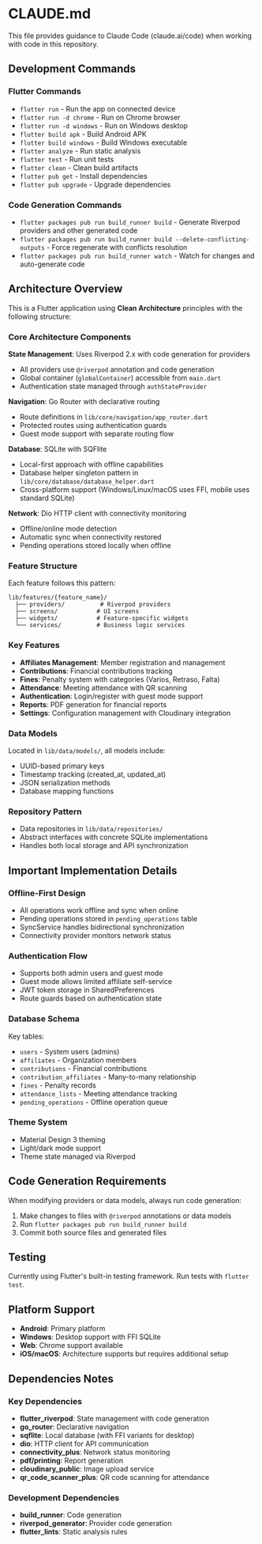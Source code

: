 # CLAUDE.md

This file provides guidance to Claude Code (claude.ai/code) when working with code in this repository.

## Development Commands

### Flutter Commands
- `flutter run` - Run the app on connected device
- `flutter run -d chrome` - Run on Chrome browser
- `flutter run -d windows` - Run on Windows desktop
- `flutter build apk` - Build Android APK
- `flutter build windows` - Build Windows executable
- `flutter analyze` - Run static analysis
- `flutter test` - Run unit tests
- `flutter clean` - Clean build artifacts
- `flutter pub get` - Install dependencies
- `flutter pub upgrade` - Upgrade dependencies

### Code Generation Commands
- `flutter packages pub run build_runner build` - Generate Riverpod providers and other generated code
- `flutter packages pub run build_runner build --delete-conflicting-outputs` - Force regenerate with conflicts resolution
- `flutter packages pub run build_runner watch` - Watch for changes and auto-generate code

## Architecture Overview

This is a Flutter application using **Clean Architecture** principles with the following structure:

### Core Architecture Components

**State Management**: Uses Riverpod 2.x with code generation for providers
- All providers use `@riverpod` annotation and code generation
- Global container (`globalContainer`) accessible from `main.dart`
- Authentication state managed through `authStateProvider`

**Navigation**: Go Router with declarative routing
- Route definitions in `lib/core/navigation/app_router.dart`
- Protected routes using authentication guards
- Guest mode support with separate routing flow

**Database**: SQLite with SQFlite
- Local-first approach with offline capabilities
- Database helper singleton pattern in `lib/core/database/database_helper.dart`
- Cross-platform support (Windows/Linux/macOS uses FFI, mobile uses standard SQLite)

**Network**: Dio HTTP client with connectivity monitoring
- Offline/online mode detection
- Automatic sync when connectivity restored
- Pending operations stored locally when offline

### Feature Structure
Each feature follows this pattern:
```
lib/features/{feature_name}/
  ├── providers/          # Riverpod providers
  ├── screens/           # UI screens
  ├── widgets/           # Feature-specific widgets
  └── services/          # Business logic services
```

### Key Features
- **Affiliates Management**: Member registration and management
- **Contributions**: Financial contributions tracking
- **Fines**: Penalty system with categories (Varios, Retraso, Falta)
- **Attendance**: Meeting attendance with QR scanning
- **Authentication**: Login/register with guest mode support
- **Reports**: PDF generation for financial reports
- **Settings**: Configuration management with Cloudinary integration

### Data Models
Located in `lib/data/models/`, all models include:
- UUID-based primary keys
- Timestamp tracking (created_at, updated_at)
- JSON serialization methods
- Database mapping functions

### Repository Pattern
- Data repositories in `lib/data/repositories/`
- Abstract interfaces with concrete SQLite implementations
- Handles both local storage and API synchronization

## Important Implementation Details

### Offline-First Design
- All operations work offline and sync when online
- Pending operations stored in `pending_operations` table
- SyncService handles bidirectional synchronization
- Connectivity provider monitors network status

### Authentication Flow
- Supports both admin users and guest mode
- Guest mode allows limited affiliate self-service
- JWT token storage in SharedPreferences
- Route guards based on authentication state

### Database Schema
Key tables:
- `users` - System users (admins)
- `affiliates` - Organization members
- `contributions` - Financial contributions
- `contribution_affiliates` - Many-to-many relationship
- `fines` - Penalty records
- `attendance_lists` - Meeting attendance tracking
- `pending_operations` - Offline operation queue

### Theme System
- Material Design 3 theming
- Light/dark mode support
- Theme state managed via Riverpod

## Code Generation Requirements

When modifying providers or data models, always run code generation:
1. Make changes to files with `@riverpod` annotations or data models
2. Run `flutter packages pub run build_runner build`
3. Commit both source files and generated files

## Testing

Currently using Flutter's built-in testing framework. Run tests with `flutter test`.

## Platform Support

- **Android**: Primary platform
- **Windows**: Desktop support with FFI SQLite
- **Web**: Chrome support available
- **iOS/macOS**: Architecture supports but requires additional setup

## Dependencies Notes

### Key Dependencies
- **flutter_riverpod**: State management with code generation
- **go_router**: Declarative navigation
- **sqflite**: Local database (with FFI variants for desktop)
- **dio**: HTTP client for API communication
- **connectivity_plus**: Network status monitoring
- **pdf/printing**: Report generation
- **cloudinary_public**: Image upload service
- **qr_code_scanner_plus**: QR code scanning for attendance

### Development Dependencies  
- **build_runner**: Code generation
- **riverpod_generator**: Provider code generation
- **flutter_lints**: Static analysis rules